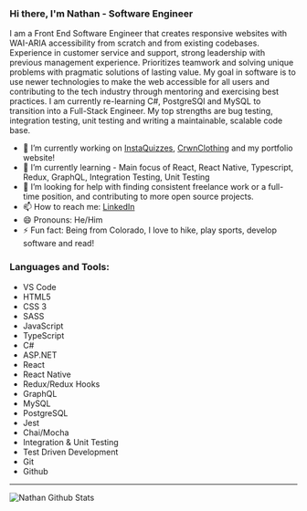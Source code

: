 ### Hi there, I'm Nathan - Software Engineer

I am a Front End Software Engineer that creates responsive websites with WAI-ARIA accessibility from scratch and from existing codebases. Experience in customer service and support, strong leadership with previous management experience. Prioritizes teamwork and solving unique problems with pragmatic solutions of lasting value. My goal in software is to use newer technologies to make the web accessible for all users and contributing to the tech industry through mentoring and exercising best practices. I am currently re-learning C#, PostgreSQl and MySQL to transition into a Full-Stack Engineer. My top strengths are bug testing, integration testing, unit testing and writing a maintainable, scalable code base.

- 🔭 I’m currently working on [InstaQuizzes], [CrwnClothing] and my portfolio website!
- 🌱 I’m currently learning - Main focus of React, React Native, Typescript, Redux, GraphQL, Integration Testing, Unit Testing
- 🤔 I’m looking for help with finding consistent freelance work or a full-time position, and contributing to more open source projects.
- 📫 How to reach me: [LinkedIn][Github]
- 😄 Pronouns: He/Him
- ⚡ Fun fact: Being from Colorado, I love to hike, play sports, develop software and read!

### Languages and Tools:
- VS Code
- HTML5
- CSS 3
- SASS
- JavaScript
- TypeScript
- C#
- ASP.NET
- React
- React Native
- Redux/Redux Hooks
- GraphQL
- MySQL
- PostgreSQL
- Jest
- Chai/Mocha
- Integration & Unit Testing
- Test Driven Development
- Git
- Github

---

<img align="left" alt="Nathan Github Stats" src="https://github-readme-stats.vercel.app/api?username=npdarrington&show_icons=true&hide_border=true" />

[LinkedIn]: https://www.linkedin.com/in/nathandarrington/
[InstaQuizzes]: https://github.com/npdarrington/instaquizzes
[CrwnClothing]: https://github.com/npdarrington/crwn-clothing
[Github]: https://github.com/npdarrington/

